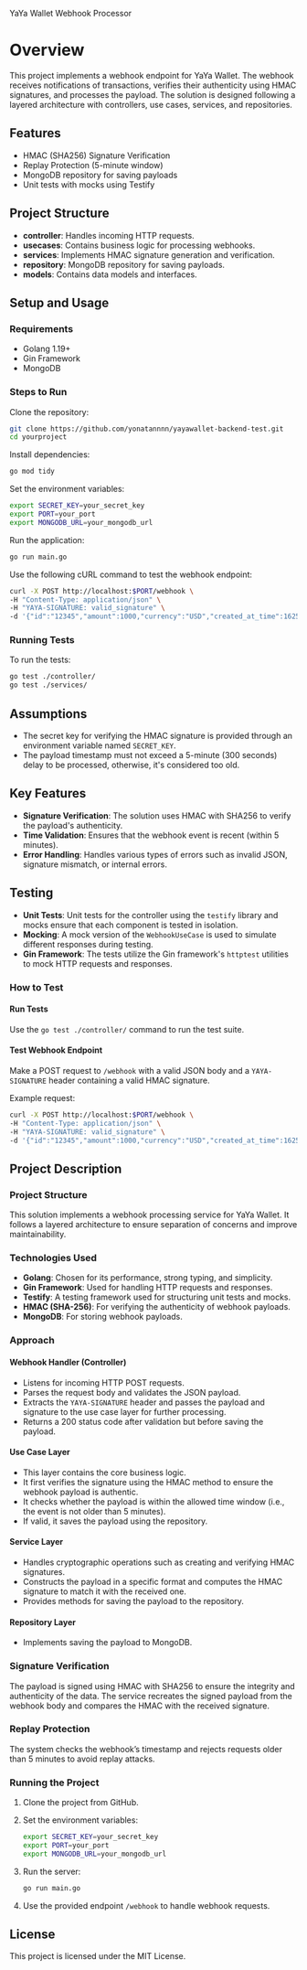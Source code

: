 YaYa Wallet Webhook Processor
# Overview

This project implements a webhook endpoint for YaYa Wallet. The webhook receives notifications of transactions, verifies their authenticity using HMAC signatures, and processes the payload. The solution is designed following a layered architecture with controllers, use cases, services, and repositories.

## Features

- HMAC (SHA256) Signature Verification
- Replay Protection (5-minute window)
- MongoDB repository for saving payloads
- Unit tests with mocks using Testify

## Project Structure

- **controller**: Handles incoming HTTP requests.
- **usecases**: Contains business logic for processing webhooks.
- **services**: Implements HMAC signature generation and verification.
- **repository**: MongoDB repository for saving payloads.
- **models**: Contains data models and interfaces.

## Setup and Usage

### Requirements

- Golang 1.19+
- Gin Framework
- MongoDB

### Steps to Run

Clone the repository:

```bash
git clone https://github.com/yonatannnn/yayawallet-backend-test.git
cd yourproject
```

Install dependencies:

```bash
go mod tidy
```

Set the environment variables:

```bash
export SECRET_KEY=your_secret_key
export PORT=your_port
export MONGODB_URL=your_mongodb_url
```

Run the application:

```bash
go run main.go
```

Use the following cURL command to test the webhook endpoint:

```bash
curl -X POST http://localhost:$PORT/webhook \
-H "Content-Type: application/json" \
-H "YAYA-SIGNATURE: valid_signature" \
-d '{"id":"12345","amount":1000,"currency":"USD","created_at_time":1625097600,"timestamp":1625097600,"cause":"Payment","full_name":"John Doe","account_name":"john.doe@example.com","invoice_url":"http://example.com/invoice/12345"}'
```

### Running Tests

To run the tests:

```bash
go test ./controller/
go test ./services/
```

## Assumptions

- The secret key for verifying the HMAC signature is provided through an environment variable named `SECRET_KEY`.
- The payload timestamp must not exceed a 5-minute (300 seconds) delay to be processed, otherwise, it's considered too old.

## Key Features

- **Signature Verification**: The solution uses HMAC with SHA256 to verify the payload's authenticity.
- **Time Validation**: Ensures that the webhook event is recent (within 5 minutes).
- **Error Handling**: Handles various types of errors such as invalid JSON, signature mismatch, or internal errors.

## Testing

- **Unit Tests**: Unit tests for the controller using the `testify` library and mocks ensure that each component is tested in isolation.
- **Mocking**: A mock version of the `WebhookUseCase` is used to simulate different responses during testing.
- **Gin Framework**: The tests utilize the Gin framework's `httptest` utilities to mock HTTP requests and responses.

### How to Test

#### Run Tests

Use the `go test ./controller/` command to run the test suite.  

#### Test Webhook Endpoint

Make a POST request to `/webhook` with a valid JSON body and a `YAYA-SIGNATURE` header containing a valid HMAC signature.

Example request:

```bash
curl -X POST http://localhost:$PORT/webhook \
-H "Content-Type: application/json" \
-H "YAYA-SIGNATURE: valid_signature" \
-d '{"id":"12345","amount":1000,"currency":"USD","created_at_time":1625097600,"timestamp":1625097600,"cause":"Payment","full_name":"John Doe","account_name":"john.doe@example.com","invoice_url":"http://example.com/invoice/12345"}'
```

## Project Description

### Project Structure

This solution implements a webhook processing service for YaYa Wallet. It follows a layered architecture to ensure separation of concerns and improve maintainability.

### Technologies Used

- **Golang**: Chosen for its performance, strong typing, and simplicity.
- **Gin Framework**: Used for handling HTTP requests and responses.
- **Testify**: A testing framework used for structuring unit tests and mocks.
- **HMAC (SHA-256)**: For verifying the authenticity of webhook payloads.
- **MongoDB**: For storing webhook payloads.

### Approach

#### Webhook Handler (Controller)

- Listens for incoming HTTP POST requests.
- Parses the request body and validates the JSON payload.
- Extracts the `YAYA-SIGNATURE` header and passes the payload and signature to the use case layer for further processing.
- Returns a 200 status code after validation but before saving the payload.

#### Use Case Layer

- This layer contains the core business logic.
- It first verifies the signature using the HMAC method to ensure the webhook payload is authentic.
- It checks whether the payload is within the allowed time window (i.e., the event is not older than 5 minutes).
- If valid, it saves the payload using the repository.

#### Service Layer

- Handles cryptographic operations such as creating and verifying HMAC signatures.
- Constructs the payload in a specific format and computes the HMAC signature to match it with the received one.
- Provides methods for saving the payload to the repository.

#### Repository Layer

- Implements saving the payload to MongoDB.

### Signature Verification

The payload is signed using HMAC with SHA256 to ensure the integrity and authenticity of the data. The service recreates the signed payload from the webhook body and compares the HMAC with the received signature.

### Replay Protection

The system checks the webhook’s timestamp and rejects requests older than 5 minutes to avoid replay attacks.

### Running the Project

1. Clone the project from GitHub.
2. Set the environment variables:

    ```bash
    export SECRET_KEY=your_secret_key
    export PORT=your_port
    export MONGODB_URL=your_mongodb_url
    ```

3. Run the server:

    ```bash
    go run main.go
    ```

4. Use the provided endpoint `/webhook` to handle webhook requests.

## License

This project is licensed under the MIT License.
